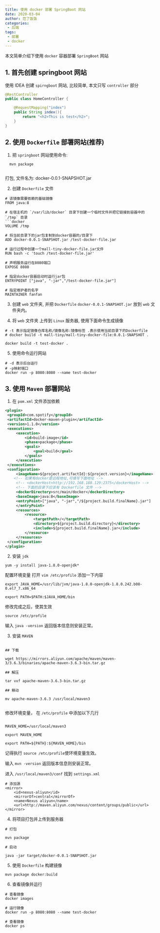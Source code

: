 ```yaml
---
title: 使用 docker 部署 SpringBoot 网站
date: 2020-03-04
author: 范了饭饭
categories:
 - 后端
tags: 
 - 部署
 - docker
---
```


本文简单介绍下使用 `docker` 容器部署 `SpringBoot` 网站

## 1. 首先创建 springboot 网站

使用 IDEA 创建 `spirngboot` 网站, 比较简单, 本文只写 `controller` 部分

```java
@RestController
public class HomeController {

    @RequestMapping("index")
    public String index(){
        return "<h2>This is test</h2>";
    }
}

```

## 2. 使用 `Dockerfile` 部署网站(推荐)


1. 把 `springboot` 网站使用命令:  
 
``` 
  mvn package
  
```  
打包, 文件名为: docker-0.0.1-SNAPSHOT.jar

2. 创建 `Dockerfile` 文件

```docker
# 该镜像需要依赖的基础镜像
FROM java:8

# 在宿主机的 `/var/lib/docker` 目录下创建一个临时文件并把它链接到容器中的 `/tmp` 目录
```docker
VOLUME /tmp

# 将当前目录下的jar包复制到docker容器的/目录下
ADD docker-0.0.1-SNAPSHOT.jar /test-docker-file.jar

# 运行过程中创建一个mall-tiny-docker-file.jar文件
RUN bash -c 'touch /test-docker-file.jar'

# 声明服务运行在8080端口
EXPOSE 8080

# 指定docker容器启动时运行jar包
ENTRYPOINT ["java", "-jar","/test-docker-file.jar"]

# 指定维护者的名字
MAINTAINER fanfan

```

3. 创建 `web` 文件夹, 并把 `Dockerfile`  `docker-0.0.1-SNAPSHOT.jar` 放到 `web` 文件夹内。
   
4. 将 `web` 文件夹 上传到 `Linux` 服务器, 使用下面命令生成镜像
```docker
# -t 表示指定镜像仓库名称/镜像名称:镜像标签 .表示使用当前目录下的Dockerfile
# docker build -t mall-tiny/mall-tiny-docker-file:0.0.1-SNAPSHOT .

docker build -t test-docker .

```

5. 使用命令运行网站
```docker
# -d 表示后台运行
# -p映射端口
docker run -p 8080:8080 --name test-docker

```

## 3. 使用 `Maven` 部署网站
1. 在 `pom.xml` 文件添加依赖
```xml
<plugin>
 <groupId>com.spotify</groupId>
 <artifactId>docker-maven-plugin</artifactId>
 <version>1.1.0</version>
 <executions>
     <execution>
         <id>build-image</id>
         <phase>package</phase>
         <goals>
             <goal>build</goal>
         </goals>
     </execution>
 </executions>
 <configuration>
     <imageName>${project.artifactId}:${project.version}</imageName>
    <!-- 如果有docker是远程地址,可填写下面地址 -->
     <!-- <dockerHost>http://192.168.188.129:2375</dockerHost> -->
     <!-- 下面的目录下应该有 Dockerfile 文件 -->
     <dockerDirectory>src/main/docker</dockerDirectory>
     <baseImage>java:8</baseImage>
     <entryPoint>["java", "-jar","/${project.build.finalName}.jar"]
     </entryPoint>
     <resources>
         <resource>
             <targetPath>/</targetPath>
             <directory>${project.build.directory}</directory>
             <include>${project.build.finalName}.jar</include>
         </resource>
     </resources>
 </configuration>
</plugin>

```
2. 安装 `jdk` 

```
yum -y install java-1.8.0-openjdk*
```
配置环境变量 打开 `vim /etc/profile` 添加一下内容
```
export JAVA_HOME=/usr/lib/jvm/java-1.8.0-openjdk-1.8.0.242.b08-0.el7_7.x86_64

export PATH=$PATH:$JAVA_HOME/bin

```

修改完成之后，使其生效

```
source /etc/profile
```

输入 `java -version` 返回版本信息则安装正常。

3. 安装 `MAVEN`
```

## 下载

wget https://mirrors.aliyun.com/apache/maven/maven-3/3.6.3/binaries/apache-maven-3.6.3-bin.tar.gz

## 解压

tar vxf apache-maven-3.6.3-bin.tar.gz

## 移动

mv apache-maven-3.6.3 /usr/local/maven3


```

修改环境变量， 在 `/etc/profile` 中添加以下几行
```

MAVEN_HOME=/usr/local/maven3

export MAVEN_HOME

export PATH=${PATH}:${MAVEN_HOME}/bin

```

记得执行 `source /etc/profile`使环境变量生效。

输入 `mvn -version` 返回版本信息则安装正常。

进入 `/usr/local/maven3/conf` 找到 `settings.xml`

```
# 添加源
<mirror>  
    <id>nexus-aliyun</id>  
    <mirrorOf>central</mirrorOf>    
    <name>Nexus aliyun</name>  
    <url>http://maven.aliyun.com/nexus/content/groups/public</url>  
</mirror>

```

4. 将项目打包并上传到服务器
```
# 打包

mvn package

# 启动

java -jar target/docker-0.0.1-SNAPSHOT.jar
```

5. 使用 `Dockerfile` 构建镜像
```
mvn package docker:build

```

6. 查看镜像并运行

```
# 查看镜像
docker images

# 运行镜像
docker run -p 8080:8080 --name test-docker

# 查看镜像
docker ps

```
